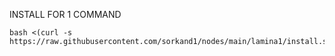 INSTALL FOR 1 COMMAND

```
bash <(curl -s https://raw.githubusercontent.com/sorkand1/nodes/main/lamina1/install.sh)
```
